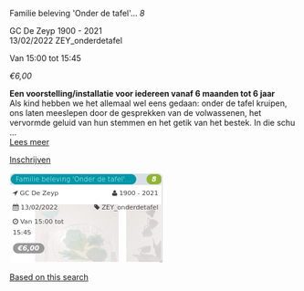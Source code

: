 Familie beleving 'Onder de tafel'... *8*

GC De Zeyp 1900 - 2021  
13/02/2022 ZEY\_onderdetafel  

Van 15:00 tot 15:45

*€6,00*

  

  

**Een voorstelling/installatie voor iedereen vanaf 6 maanden tot 6 jaar**  
Als kind hebben we het allemaal wel eens gedaan: onder de tafel kruipen, ons laten meeslepen door de gesprekken van de volwassenen, het vervormde geluid van hun stemmen en het getik van het bestek. In die schu ...  
[Lees meer](https://tickets.vgc.be/activity/subscribe/ZEY_onderdetafel)

[Inschrijven](https://tickets.vgc.be/activity/subscribe/ZEY_onderdetafel)

![](72171.png)

[Based on this search](https://tickets.vgc.be/activity/index?&vrijeplaatsen=1&Age%5B%5D=3%2C5&entity=276)